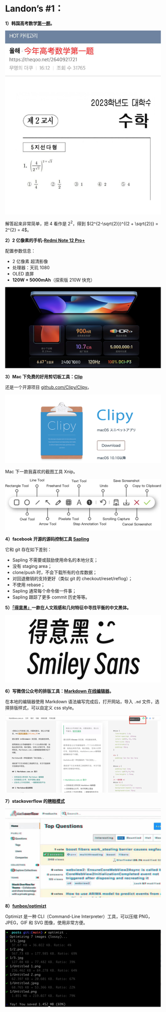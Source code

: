 # Landon’s #1：

**1）韩国高考数学[第一题](https://s.weibo.com/weibo?q=%E9%9F%A9%E5%9B%BD%E4%BB%8A%E5%A4%A9%E9%AB%98%E8%80%83%E6%95%B0%E5%AD%A6%E7%AC%AC%E4%B8%80%E9%81%93%E9%A2%98 "韩国2022高考数学第一题")。**

![Untitled](1/Untitled.jpeg)

解答起来非常简单，把 4 看作是 $2^2$，得到 $(2^{2-\sqrt{2}})^{(2 + \sqrt{2})} = 2^{2} = 4$。



**2）2 亿像素的手机-[Redmi Note 12 Pro+](https://www.mi.com/redminote12pro-plus "Redmi. Note 12 Pro+")**

配置参数信息：

- 2 亿像素 超清影像
- 处理器：天玑 1080
- OLED 直屏
- **120W + 5000mAh**（探索版 210W 快充）

![Untitled](1/Untitled.png)



**3）Mac 下免费的好用剪切板工具：[Clip](https://clipy-app.com/ "Clip")**

还是一个开源项目 [github.com/Clipy/Clipy](https://github.com/Clipy/Clipy "开源项目 Clip")。

![Untitled](1/Untitled%201.png)

Mac 下一款我喜欢的截图工具 Xnip。

![Untitled](1/1.jpeg)

**4）facebook 开源的源码控制工具 [Sapling](https://github.com/facebook/sapling "开源项目 Snapling")**

它和 git 存在如下差别：

- Sapling 不需要或鼓励使用命名的本地分支；
- 没有 staging area；
- clone/push 时，不会下载所有的仓库数据；
- 对回退撤销的支持更好（类似 git 的 checkout/reset/reflog）；
- 不使用 rebase；
- Sapling 通常每个命令做一件事；
- Sapling 跟踪了更多 commit 历史等等。



**5）[「得意黑」](https://github.com/atelier-anchor/smiley-sans "得意黑字体")一款在人文观感和几何特征中寻找平衡的中文黑体。**

![Untitled](1/Untitled%202.png)







**6）写微信公众号的排版工具：[Markdown 在线编辑器](https://markdown.com.cn/editor/ "Markdown editor")。**

在本地的编辑器使用 Markdown 语法编写完成后，打开网站，导入 `.md` 文件，选择排版样式，可以自定义 css style。

![](./1/2.png)



**7）stackoverflow 的[瞎眼模式](https://zhuanlan.zhihu.com/p/491644275 "Stackoverflow")**

![](./1/3.jpg)





**8）[funbox/optimizt](https://github.com/funbox/optimizt "命令行图片压缩工具")**

Optimizt 是一种 CLI（Command-Line Interpreter）工具，可以压缩 PNG，JPEG，GIF 和 SVG 图像，使用非常方便。

![](./1/4.png)



